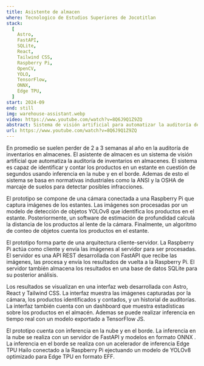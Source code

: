 ```yaml
---
title: Asistente de almacen
where: Tecnologico de Estudios Superiores de Jocotitlan
stack:
  [
    Astro,
    FastAPI,
    SQLite,
    React,
    Tailwind CSS,
    Raspberry Pi,
    OpenCV,
    YOLO,
    TensorFlow,
    ONNX,
    Edge TPU,
  ]
start: 2024-09
end: still
img: warehouse-assistant.webp
video: https://www.youtube.com/watch?v=8Q6J9Q1Z9ZQ
abstract: Sistema de visión artificial para automatizar la auditoría de inventarios en almacenes.
url: https://www.youtube.com/watch?v=8Q6J9Q1Z9ZQ
---
```


En promedio se suelen perder de 2 a 3 semanas al año en la auditoría de inventarios en almacenes. El asistente de almacen es un sistema de visión artificial que automatiza la auditoría de inventarios en almacenes. El sistema es capaz de identificar y contar los productos en un estante en cuestión de segundos usando inferencia en la nube y en el borde. Ademas de esto el sistema se basa en normativas industriales como la ANSI y la OSHA de marcaje de suelos para detectar posibles infracciones.

El prototipo se compone de una cámara conectada a una Raspberry Pi que captura imágenes de los estantes. Las imágenes son procesadas por un modelo de detección de objetos YOLOv8 que identifica los productos en el estante. Posteriormente, un software de estimación de profundidad calcula la distancia de los productos al lente de la cámara. Finalmente, un algoritmo de conteo de objetos cuenta los productos en el estante.

El prototipo forma parte de una arquitectura cliente-servidor. La Raspberry Pi actúa como cliente y envía las imágenes al servidor para ser procesadas. El servidor es una API REST desarrollada con FastAPI que recibe las imágenes, las procesa y envía los resultados de vuelta a la Raspberry Pi. El servidor también almacena los resultados en una base de datos SQLite para su posterior análisis.

Los resultados se visualizan en una interfaz web desarrollada con Astro, React y Tailwind CSS. La interfaz muestra las imágenes capturadas por la cámara, los productos identificados y contados, y un historial de auditorías. La interfaz también cuenta con un dashboard que muestra estadísticas sobre los productos en el almacén. Ademas se puede realizar inferencia en tiempo real con un modelo exportado a TensorFlow JS.

El prototipo cuenta con inferencia en la nube y en el borde. La inferencia en la nube se realiza con un servidor de FastAPI y modelos en formato ONNX . La inferencia en el borde se realiza con un acelerador de inferencia Edge TPU Hailo conectado a la Raspberry Pi ejectuando un modelo de YOLOv8 optimizado para Edge TPU en formato EFF.
